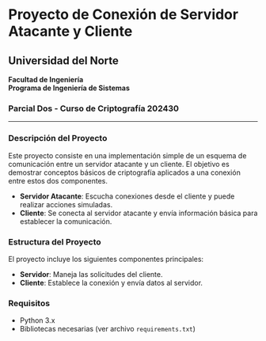 # Proyecto de Conexión de Servidor Atacante y Cliente

## Universidad del Norte  
**Facultad de Ingeniería**  
**Programa de Ingeniería de Sistemas**

### Parcial Dos - Curso de Criptografía 202430

---

### Descripción del Proyecto

Este proyecto consiste en una implementación simple de un esquema de comunicación entre un servidor atacante y un cliente. El objetivo es demostrar conceptos básicos de criptografía aplicados a una conexión entre estos dos componentes.

- **Servidor Atacante**: Escucha conexiones desde el cliente y puede realizar acciones simuladas.
- **Cliente**: Se conecta al servidor atacante y envía información básica para establecer la comunicación.

### Estructura del Proyecto

El proyecto incluye los siguientes componentes principales:
- **Servidor**: Maneja las solicitudes del cliente.
- **Cliente**: Establece la conexión y envía datos al servidor.

### Requisitos

- Python 3.x
- Bibliotecas necesarias (ver archivo `requirements.txt`)
